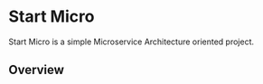 # Start Micro

Start Micro is a simple Microservice Architecture oriented project.

## Overview

<!-- ToDo: Complete readme -->